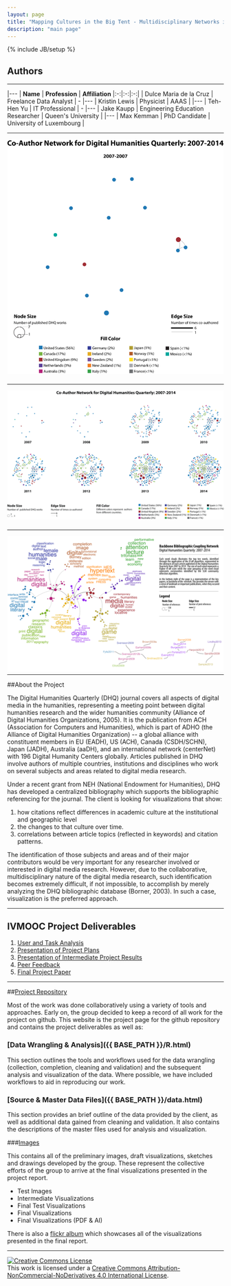 ```yaml
---
layout: page
title: "Mapping Cultures in the Big Tent - Multidisciplinary Networks in the Digital Humanities Quarterly"
description: "main page"
---
```

{% include JB/setup %}

## Authors
---

|---
| **Name** | **Profession** | **Affiliation**
|:-:|:-:|:-:|
| Dulce Maria de la Cruz  | Freelance Data Analyst | -
|---
| Kristin Lewis | Physicist | AAAS  |
|---
| Teh-Hen Yu | IT Professional | -
|---
| Jake Kaupp | Engineering Education Researcher | Queen's University |
|---
| Max Kemman | PhD Candidate | University of Luxembourg |

---

<img src="https://raw.githubusercontent.com/jkaupp/DHQ/master/images/Final%20Visualizations/Fixed-Visualization-animated.gif" style="float: center; margin-right: 1%; margin-bottom: 0.5em;" >

---

<img src="https://raw.githubusercontent.com/jkaupp/DHQ/master/images/Final%20Visualizations/FixedCo-author-by-year-landscape.png" style="float: center; margin-right: 1%; margin-bottom: 0.5em;" >

---

<img src="https://raw.githubusercontent.com/jkaupp/DHQ/master/images/Final%20Visualizations/BiblioBackbone%20-%20Collected.png" style="float: left; margin-right: 1%; margin-bottom: 0.5em;" >


<p style="clear: both;">
</p>

---

##About the Project

The Digital Humanities Quarterly (DHQ) journal covers all aspects of digital media in the humanities, representing a meeting point between digital humanities research and the wider humanities community (Alliance of Digital Humanities Organizations, 2005). It is the publication from ACH (Association for Computers and Humanities), which is part of ADHO (the Alliance of Digital Humanities Organization)  -- a global alliance with constituent members in EU (EADH), US (ACH), Canada (CSDH/SCHN), Japan (JADH), Australia (aaDH), and an international network (centerNet) with 196 Digital Humanity Centers globally. Articles published in DHQ involve authors of multiple countries, institutions and disciplines who work on several subjects and areas related to digital media research.

Under a recent grant from NEH (National Endowment for Humanities), DHQ has developed a centralized bibliography which supports the bibliographic referencing for the journal. The client is looking for visualizations that show:

1.	how citations reflect differences in academic culture at the institutional and geographic level
2. 	the changes to that culture over time.
3.	correlations between article topics (reflected in keywords) and citation patterns.

The identification of those subjects and areas and of their major contributors would be very important for any researcher involved or interested in digital media research. However, due to the collaborative, multidisciplinary nature of the digital media research, such identification becomes extremely difficult, if not impossible, to accomplish by merely analyzing the DHQ bibliographic database (Borner, 2003). In such a case, visualization is the preferred approach.

---

## IVMOOC Project Deliverables

1. [User and Task Analysis]({{BASE_PATH}}/coursework/VisualizingDHQ_UserTaskAnalysis.pdf)
2. [Presentation of Project Plans]({{BASE_PATH}}/coursework/DHQ_Writeup1-8.pdf)
3. [Presentation of Intermediate Project Results]({{BASE_PATH}}/coursework/DHQ_WriteupItem1-10.pdf)
4. [Peer Feedback]({{BASE_PATH}}/coursework/8-VisualizingDHQBibliography-review.pdf)
5. [Final Project Paper]({{BASE_PATH}}/coursework/VisualizingDHQ_Final_Paper.pdf)

---

##[Project Repository](https://github.com/jkaupp/DHQ)

Most of the work was done collaboratively using a variety of tools and approaches.  Early on, the group decided to keep a record of all work for the project on github.  This website is the project page for the github repository and contains the project deliverables as well as:

### [Data Wrangling & Analysis]({{ BASE_PATH }}/R.html)

This section outlines the tools and workflows used for the data wrangling (collection, completion, cleaning and validation) and the subsequent analysis and visualization of the data.  Where possible, we have included workflows to aid in reproducing our work.

### [Source & Master Data Files]({{ BASE_PATH }}/data.html)

This section provides an brief outline of the data provided by the client, as well as additional data gained from cleaning and validation.  It also contains the descriptions of the master files used for analysis and visualization.

###[Images](https://github.com/jkaupp/DHQ/tree/master/images)

This contains all of the preliminary images, draft visualizations, sketches and drawings developed by the group.  These represent the collective efforts of the group to arrive at the final visualizations presented in the project report.

* Test Images
* Intermediate Visualizations
* Final Test Visualizations
* Final Visualizations
* Final Visualizations (PDF & AI)

There is also a [flickr album](https://www.flickr.com/photos/132018287@N07/sets/72157649921310133/) which showcases all of the visualizations presented in the final report.

---
<a rel="license" href="http://creativecommons.org/licenses/by-nc-nd/4.0/"><img alt="Creative Commons License" style="border-width:0" src="https://i.creativecommons.org/l/by-nc-nd/4.0/88x31.png" /></a><br />This work is licensed under a <a rel="license" href="http://creativecommons.org/licenses/by-nc-nd/4.0/">Creative Commons Attribution-NonCommercial-NoDerivatives 4.0 International License</a>.
